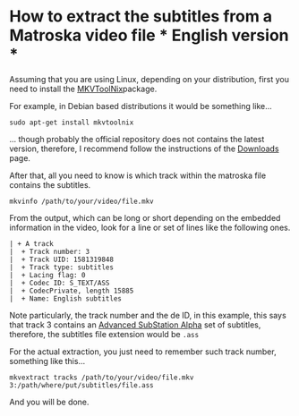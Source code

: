 How to extract the subtitles from a Matroska video file * English version *
===========================================================================

Assuming that you are using Linux, depending on your distribution, first you need to install the [MKVToolNix](https://www.bunkus.org/videotools/mkvtoolnix/)package.

For example, in Debian based distributions it would be something like...

`sudo apt-get install mkvtoolnix`

... though probably the official repository does not contains the latest version, therefore, I recommend follow the instructions of the [Downloads](https://www.bunkus.org/videotools/mkvtoolnix/downloads.html) page.

After that, all you need to know is which track within the matroska file contains the subtitles.

`mkvinfo /path/to/your/video/file.mkv`

From the output, which can be long or short depending on the embedded information in the video, look for a line or set of lines like the following ones.

```
| + A track
|  + Track number: 3
|  + Track UID: 1581319848
|  + Track type: subtitles
|  + Lacing flag: 0
|  + Codec ID: S_TEXT/ASS
|  + CodecPrivate, length 15885
|  + Name: English subtitles
```

Note particularly, the track number and the de ID, in this example, this says that track 3 contains an [Advanced SubStation Alpha](http://matroska.org/technical/specs/subtitles/ssa.html) set of subtitles, therefore, the subtitles file extension would be `.ass`

For the actual extraction, you just need to remember such track number, something like this...

`mkvextract tracks /path/to/your/video/file.mkv 3:/path/where/put/subtitles/file.ass`

And you will be done.
